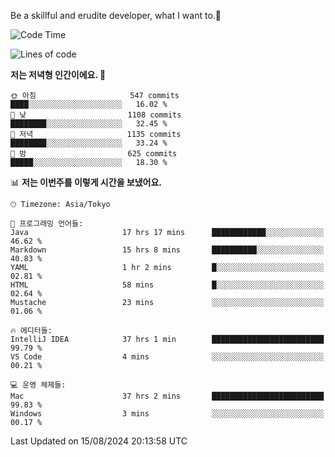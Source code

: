 Be a skillful and erudite developer, what I want to.👶

<!--START_SECTION:waka-->
![Code Time](http://img.shields.io/badge/Code%20Time-1%2C163%20hrs%202%20mins-blue)

![Lines of code](https://img.shields.io/badge/%EC%A0%80%EB%8A%94%20%EC%97%AC%ED%83%9C%EA%B9%8C%EC%A7%80%20-3.0%20million%20%EC%A4%84%EC%9D%98%20%EC%BD%94%EB%93%9C%EB%A5%BC%20%EC%9E%91%EC%84%B1%ED%96%88%EC%96%B4%EC%9A%94.-blue)

**저는 저녁형 인간이에요. 🦉** 

```text
🌞 아침                     547 commits         ████░░░░░░░░░░░░░░░░░░░░░   16.02 % 
🌆 낮　                     1108 commits        ████████░░░░░░░░░░░░░░░░░   32.45 % 
🌃 저녁                     1135 commits        ████████░░░░░░░░░░░░░░░░░   33.24 % 
🌙 밤　                     625 commits         █████░░░░░░░░░░░░░░░░░░░░   18.30 % 
```


📊 **저는 이번주를 이렇게 시간을 보냈어요.** 

```text
🕑︎ Timezone: Asia/Tokyo

💬 프로그래밍 언어들: 
Java                     17 hrs 17 mins      ████████████░░░░░░░░░░░░░   46.62 % 
Markdown                 15 hrs 8 mins       ██████████░░░░░░░░░░░░░░░   40.83 % 
YAML                     1 hr 2 mins         █░░░░░░░░░░░░░░░░░░░░░░░░   02.81 % 
HTML                     58 mins             █░░░░░░░░░░░░░░░░░░░░░░░░   02.64 % 
Mustache                 23 mins             ░░░░░░░░░░░░░░░░░░░░░░░░░   01.06 % 

🔥 에디터들: 
IntelliJ IDEA            37 hrs 1 min        █████████████████████████   99.79 % 
VS Code                  4 mins              ░░░░░░░░░░░░░░░░░░░░░░░░░   00.21 % 

💻 운영 체제들: 
Mac                      37 hrs 2 mins       █████████████████████████   99.83 % 
Windows                  3 mins              ░░░░░░░░░░░░░░░░░░░░░░░░░   00.17 % 
```


 Last Updated on 15/08/2024 20:13:58 UTC
<!--END_SECTION:waka-->
